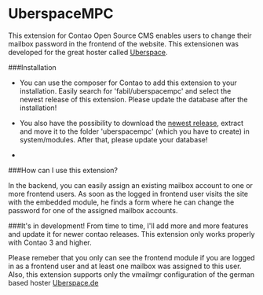 UberspaceMPC
============

This extension for Contao Open Source CMS enables users to change their mailbox password in the frontend of the website. This extensionen was developed for the great hoster called [Uberspace](https://uberspace.de "Go to Uberspace.de").

###Installation
- You can use the composer for Contao to add this extension to your installation. Easily search for 'fabil/uberspacempc' and select the newest release of this extension. Please update the database after the installation!
- You also have the possibility to download the [newest release](https://github.com/fabil/uberspacempc/releases "Go to the releases"), extract and move it to the folder 'uberspacempc' (which you have to create) in system/modules. After that, please update your database!
 
- 
###How can I use this extension?

In the backend, you can easily assign an existing mailbox account to one or more frontend users. As soon as the logged in frontend user visits the site with the embedded module, he finds a form where he can change the password for one of the assigned mailbox accounts.

###It's in development!
From time to time, I'll add more and more features and update it for newer contao releases. This extension only works properly with Contao 3 and higher.

Please remeber that you only can see the frontend module if you are logged in as a frontend user and at least one mailbox was assigned to this user. Also, this extension supports only the vmailmgr configuration of the german based hoster [Uberspace.de](https://uberspace.de "Go to Uberspace.de")
